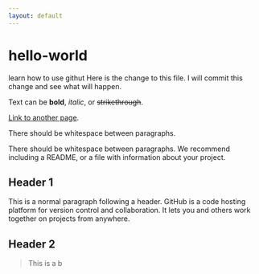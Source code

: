 ```yaml
---
layout: default
---
```



# hello-world
learn how to use githut
Here is the change to this file. I will commit this change and see what will happen.

Text can be **bold**, _italic_, or ~~strikethrough~~.

[Link to another page](./another-page.html).

There should be whitespace between paragraphs.

There should be whitespace between paragraphs. We recommend including a README, or a file with information about your project.

## Header 1

This is a normal paragraph following a header. GitHub is a code hosting platform for version control and collaboration. It lets you and others work together on projects from anywhere.

## Header 2

> This is a b
